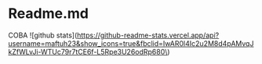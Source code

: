 # Readme.md

COBA
![github stats](https://github-readme-stats.vercel.app/api?username=maftuh23&show_icons=true&fbclid=IwAR0l4Ic2u2M8d4pAMvqJkZfWLvJi-WTUc79r7tCE6f-L5Rpe3U26odRp680\)
